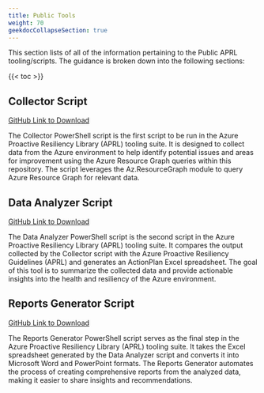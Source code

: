```yaml
---
title: Public Tools
weight: 70
geekdocCollapseSection: true
---
```


This section lists of all of the information pertaining to the Public APRL tooling/scripts. The guidance is broken down into the following sections:

{{< toc >}}

## Collector Script

[GitHub Link to Download](https://github.com/Azure/Azure-Proactive-Resiliency-Library-v2/blob/main/tools/public/1_wara_collector.ps1)

The Collector PowerShell script is the first script to be run in the Azure Proactive Resiliency Library (APRL) tooling suite. It is designed to collect data from the Azure environment to help identify potential issues and areas for improvement using the Azure Resource Graph queries within this repository. The script leverages the Az.ResourceGraph module to query Azure Resource Graph for relevant data.

## Data Analyzer Script

[GitHub Link to Download](https://github.com/Azure/Azure-Proactive-Resiliency-Library-v2/blob/main/tools/public/2_wara_data_analyzer.ps1)

The Data Analyzer PowerShell script is the second script in the Azure Proactive Resiliency Library (APRL) tooling suite. It compares the output collected by the Collector script with the Azure Proactive Resiliency Guidelines (APRL) and generates an ActionPlan Excel spreadsheet. The goal of this tool is to summarize the collected data and provide actionable insights into the health and resiliency of the Azure environment.

## Reports Generator Script

[GitHub Link to Download](https://github.com/Azure/Azure-Proactive-Resiliency-Library-v2/blob/main/tools/public/3_wara_reports_generator.ps1)

The Reports Generator PowerShell script serves as the final step in the Azure Proactive Resiliency Library (APRL) tooling suite. It takes the Excel spreadsheet generated by the Data Analyzer script and converts it into Microsoft Word and PowerPoint formats. The Reports Generator automates the process of creating comprehensive reports from the analyzed data, making it easier to share insights and recommendations.
